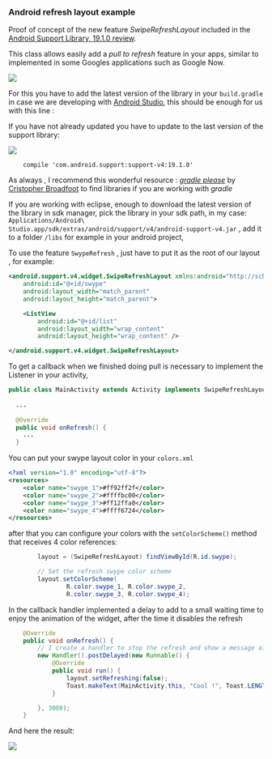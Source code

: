 ### Android refresh layout example

Proof of concept of the new feature _SwipeRefreshLayout_ included in the [Android Support Library, 19.1.0 review](http://developer.android.com/tools/support-library/index.html).

This class allows easily add a _pull to refresh_ feature in your apps, similar to implemented in some Googles applications such as Google Now.


![](https://googledrive.com/host/0B62SZ3WRM2R2WS1pRTN2aHpKR00)

For this you have to add the latest version of the library in your `build.gradle` in case we are developing with [Android Studio](http://developer.android.com/sdk/installing/studio.html), this should be enough for us with this line :

If you have not already updated you have to update to the last version of the support library:

![](https://googledrive.com/host/0B62SZ3WRM2R2S3hUWmtZb1hnRkE)

```
    compile 'com.android.support:support-v4:19.1.0'

```

As always , I recommend this wonderful resource : [_gradle please_](http://gradleplease.appspot.com/) by [Cristopher Broadfoot](https://plus.google.com/+ChristopherBroadfoot/posts) to find libraries if you are working with _gradle_ 

If you are working with eclipse, enough to download the latest version of the library in sdk manager, pick the library in your sdk path, in my case: `Applications/Android\ Studio.app/sdk/extras/android/support/v4/android-support-v4.jar` , add it to a folder `/libs` for example in your android project,



To use the feature `SwypeRefresh` , just have to put it as the root of our layout , for example:

```xml
<android.support.v4.widget.SwipeRefreshLayout xmlns:android="http://schemas.android.com/apk/res/android"
    android:id="@+id/swype"
    android:layout_width="match_parent"
    android:layout_height="match_parent">

    <ListView
        android:id="@+id/list"
        android:layout_width="wrap_content"
        android:layout_height="wrap_content" />

</android.support.v4.widget.SwipeRefreshLayout>
```

To get a callback  when we finished doing pull is necessary to implement the Listener in your activity,

```java
public class MainActivity extends Activity implements SwipeRefreshLayout.OnRefreshListener {
  
  ...
  
  @Override
  public void onRefresh() {
    ...
  }

```


You can put your swype layout color in your `colors.xml`

```xml
<?xml version="1.0" encoding="utf-8"?>
<resources>
    <color name="swype_1">#ff92ff2f</color>
    <color name="swype_2">#ffffbc00</color>
    <color name="swype_3">#ff12ffa0</color>
    <color name="swype_4">#ffff6724</color>
</resources>
```

after that you can configure your colors with the `setColorScheme()` method that receives 4 color references:

```java
        layout = (SwipeRefreshLayout) findViewById(R.id.swype);

        // Set the refresh swype color scheme
        layout.setColorScheme(
                R.color.swype_1, R.color.swype_2,
                R.color.swype_3, R.color.swype_4);
```

In the callback handler implemented a delay to add to a small waiting time to enjoy the animation of the widget, after the time it disables the refresh

```java
    @Override
    public void onRefresh() {
        // I create a handler to stop the refresh and show a message after 3s
        new Handler().postDelayed(new Runnable() {
            @Override
            public void run() {
                layout.setRefreshing(false);
                Toast.makeText(MainActivity.this, "Cool !", Toast.LENGTH_LONG).show();
            }

        }, 3000);
    }
```

And here the result:

![](https://googledrive.com/host/0B62SZ3WRM2R2dTBya0lLSmxjX2M)
